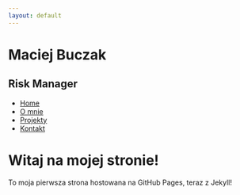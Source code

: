 ```yaml
---
layout: default
---
```


<div class="page-header">
  <h1 class="project-name">Maciej Buczak</h1>
  <h2 class="project-tagline">Risk Manager</h2>
  <nav class="nav-container">
    <ul class="nav-menu">
      <li><a href="/">Home</a></li>
      <li><a href="/about">O mnie</a></li>
      <li><a href="/projects">Projekty</a></li>
      <li><a href="/contact">Kontakt</a></li>
    </ul>
  </nav>
</div>

# Witaj na mojej stronie!

To moja pierwsza strona hostowana na GitHub Pages, teraz z Jekyll!
